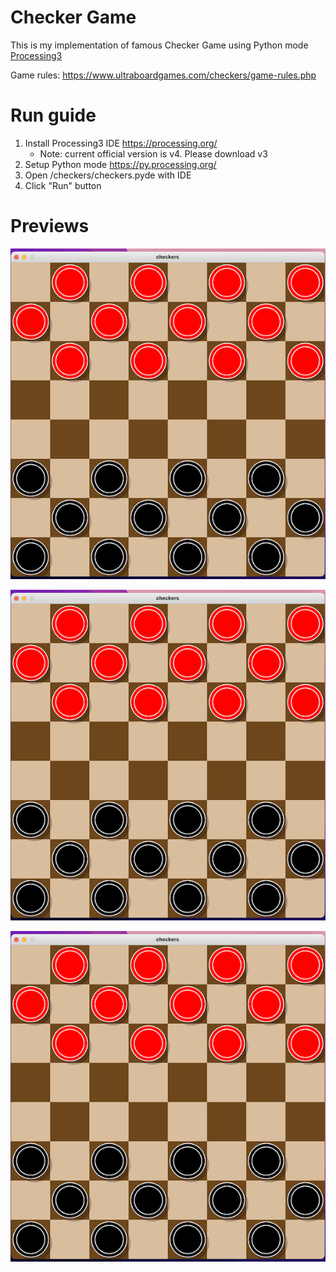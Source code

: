 # Checker Game

This is my implementation of famous Checker Game using Python mode [Processing3](https://processing.org/)

Game rules: https://www.ultraboardgames.com/checkers/game-rules.php

# Run guide

1. Install Processing3 IDE https://processing.org/
   - Note: current official version is v4. Please download v3
2. Setup Python mode https://py.processing.org/
3. Open /checkers/checkers.pyde with IDE
4. Click "Run" button

# Previews

![Screenshot1](/screenshots/pic1.png)

![Screenshot2](/screenshots/pic1.png)

![Screenshot3](/screenshots/pic1.png)
